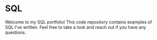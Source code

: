 # SQL
 Welcome to my SQL portfolio! This code repository contains examples of SQL I've written. Feel free to take a look and reach out if you have any questions.
